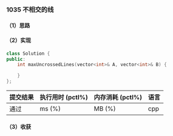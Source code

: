 ### 1035 不相交的线

#### （1）思路

#### （2）实现

```cpp
class Solution {
public:
    int maxUncrossedLines(vector<int>& A, vector<int>& B) {

    }
};
```

| 提交结果 | 执行用时 (pctl%) | 内存消耗 (pctl%) | 语言 |
|:---------|:-----------------|:-----------------|:-----|
| 通过     |  ms (%)   |  MB (%)  | cpp  |

#### （3）收获
